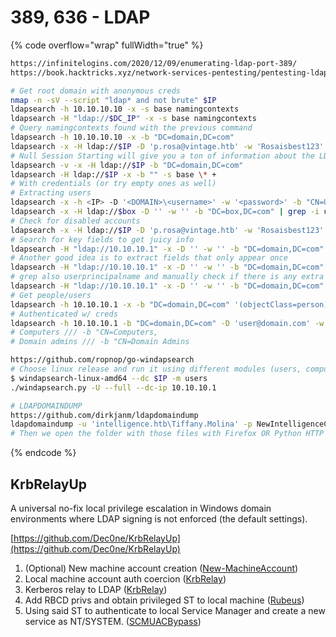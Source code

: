 # 389, 636 - LDAP

{% code overflow="wrap" fullWidth="true" %}
```bash
https://infinitelogins.com/2020/12/09/enumerating-ldap-port-389/
https://book.hacktricks.xyz/network-services-pentesting/pentesting-ldap#enumeration

# Get root domain with anonymous creds
nmap -n -sV --script "ldap* and not brute" $IP  
ldapsearch -h 10.10.10.10 -x -s base namingcontexts
ldapsearch -H "ldap://$DC_IP" -x -s base namingcontexts
# Query namingcontexts found with the previous command
ldapsearch -h 10.10.10.10 -x -b "DC=domain,DC=com"
ldapsearch -x -H ldap://$IP -D 'p.rosa@vintage.htb' -w 'Rosaisbest123' -b "DC=vintage,DC=htb"
# Null Session Starting will give you a ton of information about the LDAP server in question (usually Active Directory):
ldapsearch -v -x -H ldap://$IP -b "DC=domain,DC=com"                                                                                                         
ldapsearch -H ldap://$IP -x -b "" -s base \* +
# With credentials (or try empty ones as well)
# Extracting users
ldapsearch -x -h <IP> -D '<DOMAIN>\<username>' -w '<password>' -b "CN=Users,DC=<1_SUBDOMAIN>,DC=<TDL>"
ldapsearch -x -H ldap://$box -D '' -w '' -b "DC=box,DC=com" | grep -i userprincipalname | cut -d ':' -f 2 | cut -d '@' -f 1
# Check for disabled accounts
ldapsearch -x -H ldap://$IP -D 'p.rosa@vintage.htb' -w 'Rosaisbest123' -b "DC=vintage,DC=htb" "(&(objectCategory=person)(objectClass=user)(userAccountControl:1.2.840.113556.1.4.803:=2))" | grep 'cn:'
# Search for key fields to get juicy info
ldapsearch -H "ldap://10.10.10.1" -x -D '' -w '' -b "DC=domain,DC=com" | grep -Ei 'user|pwd|pass'
# Another good idea is to extract fields that only appear once
ldapsearch -H "ldap://10.10.10.1" -x -D '' -w '' -b "DC=domain,DC=com" | awk '{print $1}' | sort | uniq -c | sort -nr
# grep also userprincipalname and manually check if there is any extra field with info in plaintext or encoded
ldapsearch -H "ldap://10.10.10.1" -x -D '' -w '' -b "DC=domain,DC=com" | grep -i 'userprincipalname'
# Get people/users
ldapsearch -h 10.10.10.1 -x -b "DC=domain,DC=com" '(objectClass=person)'
# Authenticated w/ creds
ldapsearch -h 10.10.10.1 -b "DC=domain,DC=com" -D 'user@domain.com' -w 'password'
# Computers /// -b "CN=Computers,
# Domain admins /// -b "CN=Domain Admins

https://github.com/ropnop/go-windapsearch
# Choose linux release and run it using different modules (users, computers, members, privileged-users...)
$ windapsearch-linux-amd64 --dc $IP -m users    
./windapsearch.py -U --full --dc-ip 10.10.10.1

# LDAPDOMAINDUMP
https://github.com/dirkjanm/ldapdomaindump
ldapdomaindump -u 'intelligence.htb\Tiffany.Molina' -p NewIntelligenceCorpUser9876 -o ldapdomaindump -n 10.10.10.248 10.10.10.248
# Then we open the folder with those files with Firefox OR Python HTTP Server OR apache to see those files as well                                                                                                       
```
{% endcode %}

## KrbRelayUp

A universal no-fix local privilege escalation in Windows domain environments where LDAP signing is not enforced (the default settings).

[https://github.com/Dec0ne/KrbRelayUp](https://github.com/Dec0ne/KrbRelayUp)

1. (Optional) New machine account creation ([New-MachineAccount](https://github.com/Kevin-Robertson/Powermad/blob/master/Powermad.ps1))
2. Local machine account auth coercion ([KrbRelay](https://github.com/cube0x0/KrbRelay))
3. Kerberos relay to LDAP ([KrbRelay](https://github.com/cube0x0/KrbRelay))
4. Add RBCD privs and obtain privileged ST to local machine ([Rubeus](https://github.com/GhostPack/Rubeus/))
5. Using said ST to authenticate to local Service Manager and create a new service as NT/SYSTEM. ([SCMUACBypass](https://gist.github.com/tyranid/c24cfd1bd141d14d4925043ee7e03c82))
